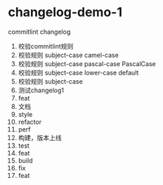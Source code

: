 <!--
 * @Author: qzw w_qinzhiwei@xiwang.com
 * @Date: 2023-07-12 14:44:50
 * @LastEditors: qzw w_qinzhiwei@xiwang.com
 * @LastEditTime: 2023-07-12 19:52:22
 * @FilePath: /changelog-demo-1/README.md
 * @Description: 这是默认设置,请设置`customMade`, 打开koroFileHeader查看配置 进行设置: https://github.com/OBKoro1/koro1FileHeader/wiki/%E9%85%8D%E7%BD%AE
-->
# changelog-demo-1
commitlint changelog

1. 校验commitlint规则
2. 校验规则 subject-case camel-case
2. 校验规则 subject-case pascal-case PascalCase
2. 校验规则 subject-case lower-case default
2. 校验规则 subject-case
3. 测试changelog1
4. feat
5. 文档
6. style
7. refactor
8. perf
9. 构建，版本上线
10. test
11. feat
12. build
13. fix
14. feat
